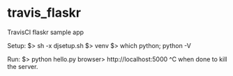 # travis_flaskr
TravisCI flaskr sample app

Setup:
$> sh -x djsetup.sh
$> venv
$> which python; python -V

Run:
$> python hello.py
browser> http://localhost:5000
^C when done to kill the server.
